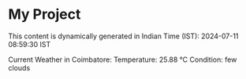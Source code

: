 # My Project

This content is dynamically generated in Indian Time (IST): 2024-07-11 08:59:30 IST


Current Weather in Coimbatore:
Temperature: 25.88 °C
Condition: few clouds
